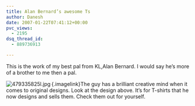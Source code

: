 ```yaml
---
title: Alan Bernard’s awesome Ts
author: Danesh
date: 2007-01-22T07:41:12+00:00
pvc_views:
  - 2195
dsq_thread_id:
  - 889736913

---
```

[][1]

This is the work of my best pal from KL,Alan Bernard. I would say he&#8217;s more of a brother to me then a pal.

[<img src="/techblog/wp-content/uploads/2007/01/479335825l.thumbnail.jpg" alt="479335825l.jpg" id="image62" title="479335825l.jpg" align="left" />][2]{.imagelink}The guy has a brilliant creative mind when it comes to original designs. Look at the design above. It&#8217;s for T-shirts that he now designs and sells them. Check them out for yourself.

 [1]: http://alanbernard.com/
 [2]: /techblog/wp-content/uploads/2007/01/479335825l.jpg "479335825l.jpg"